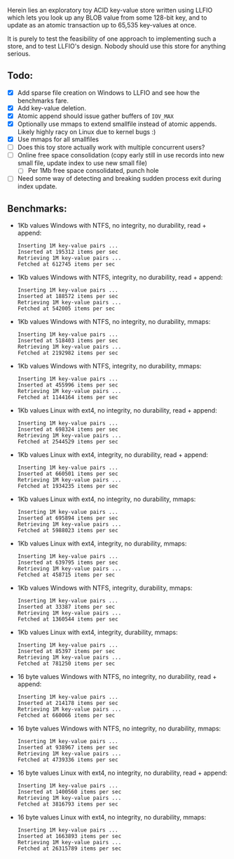 Herein lies an exploratory toy ACID key-value store written using
LLFIO which lets you look up any BLOB value from some 128-bit key, and to
update as an atomic transaction up to 65,535 key-values at once.

It is purely to test the feasibility of one approach to implementing such
a store, and to test LLFIO's design. Nobody should use this store for
anything serious.

## Todo:
- [x] Add sparse file creation on Windows to LLFIO and see how the
benchmarks fare.
- [x] Add key-value deletion.
- [x] Atomic append should issue gather buffers of `IOV_MAX`
- [x] Optionally use mmaps to extend smallfile instead of atomic appends.
Likely highly racy on Linux due to kernel bugs :)
- [x] Use mmaps for all smallfiles
- [ ] Does this toy store actually work with multiple concurrent users?
- [ ] Online free space consolidation (copy early still in use records
into new small file, update index to use new small file)
  - [ ] Per 1Mb free space consolidated, punch hole
- [ ] Need some way of detecting and breaking sudden process exit during
index update.

## Benchmarks:
- 1Kb values Windows with NTFS, no integrity, no durability, read + append:
  ```
  Inserting 1M key-value pairs ...
  Inserted at 195312 items per sec
  Retrieving 1M key-value pairs ...
  Fetched at 612745 items per sec
  ```
- 1Kb values Windows with NTFS, integrity, no durability, read + append:
  ```
  Inserting 1M key-value pairs ...
  Inserted at 188572 items per sec
  Retrieving 1M key-value pairs ...
  Fetched at 542005 items per sec
  ```
- 1Kb values Windows with NTFS, no integrity, no durability, mmaps:
  ```
  Inserting 1M key-value pairs ...
  Inserted at 518403 items per sec
  Retrieving 1M key-value pairs ...
  Fetched at 2192982 items per sec
  ```
- 1Kb values Windows with NTFS, integrity, no durability, mmaps:
  ```
  Inserting 1M key-value pairs ...
  Inserted at 455996 items per sec
  Retrieving 1M key-value pairs ...
  Fetched at 1144164 items per sec
  ```

- 1Kb values Linux with ext4, no integrity, no durability, read + append:
  ```
  Inserting 1M key-value pairs ...
  Inserted at 698324 items per sec
  Retrieving 1M key-value pairs ...
  Fetched at 2544529 items per sec
  ```
- 1Kb values Linux with ext4, integrity, no durability, read + append:
  ```
  Inserting 1M key-value pairs ...
  Inserted at 660501 items per sec
  Retrieving 1M key-value pairs ...
  Fetched at 1934235 items per sec
  ```
- 1Kb values Linux with ext4, no integrity, no durability, mmaps:
  ```
  Inserting 1M key-value pairs ...
  Inserted at 695894 items per sec
  Retrieving 1M key-value pairs ...
  Fetched at 5988023 items per sec
  ```
- 1Kb values Linux with ext4, integrity, no durability, mmaps:
  ```
  Inserting 1M key-value pairs ...
  Inserted at 639795 items per sec
  Retrieving 1M key-value pairs ...
  Fetched at 458715 items per sec
  ```
  
- 1Kb values Windows with NTFS, integrity, durability, mmaps:
  ```
  Inserting 1M key-value pairs ...
  Inserted at 33387 items per sec
  Retrieving 1M key-value pairs ...
  Fetched at 1360544 items per sec
  ```
- 1Kb values Linux with ext4, integrity, durability, mmaps:
  ```
  Inserting 1M key-value pairs ...
  Inserted at 85397 items per sec
  Retrieving 1M key-value pairs ...
  Fetched at 781250 items per sec
  ```

- 16 byte values Windows with NTFS, no integrity, no durability, read + append:
  ```
  Inserting 1M key-value pairs ...
  Inserted at 214178 items per sec
  Retrieving 1M key-value pairs ...
  Fetched at 660066 items per sec
  ```
- 16 byte values Windows with NTFS, no integrity, no durability, mmaps:
  ```
  Inserting 1M key-value pairs ...
  Inserted at 938967 items per sec
  Retrieving 1M key-value pairs ...
  Fetched at 4739336 items per sec
  ```
- 16 byte values Linux with ext4, no integrity, no durability, read + append:
  ```
  Inserting 1M key-value pairs ...
  Inserted at 1400560 items per sec
  Retrieving 1M key-value pairs ...
  Fetched at 3816793 items per sec
  ```
- 16 byte values Linux with ext4, no integrity, no durability, mmaps:
  ```
  Inserting 1M key-value pairs ...
  Inserted at 1663893 items per sec
  Retrieving 1M key-value pairs ...
  Fetched at 26315789 items per sec
  ```
